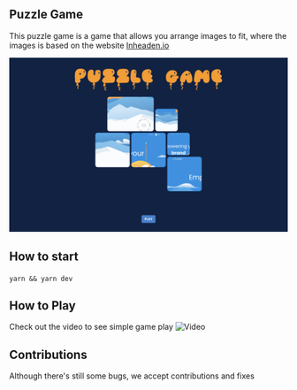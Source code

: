 <!-- @format -->

## Puzzle Game

This puzzle game is a game that allows you arrange images to fit, where the images is based on the website [Inheaden.io](https://inheaden.io/)

![Home page](https://github.com/vicksEmmanuel/puzzle-game/blob/main/public/assets/Screenshot%202024-01-06%20at%2015.50.17.png)

## How to start

`yarn && yarn dev`

## How to Play

Check out the video to see simple game play ![Video](https://www.loom.com/share/d2c39dd1a77a4d789a19903da27fefa2?sid=cd3d7faa-ec73-4919-86f8-b354e7cedb83)

## Contributions

Although there's still some bugs, we accept contributions and fixes
